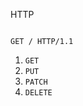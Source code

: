 








HTTP











```

GET / HTTP/1.1

```



1. `GET`
3. `PUT`
4. `PATCH`
5. `DELETE`

















































